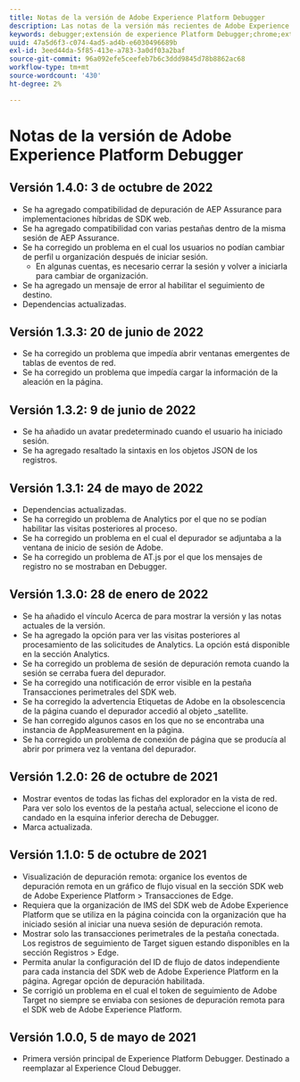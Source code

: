 ```yaml
---
title: Notas de la versión de Adobe Experience Platform Debugger
description: Las notas de la versión más recientes de Adobe Experience Platform Debugger.
keywords: debugger;extensión de experience Platform Debugger;chrome;extensión;notas de la versión
uuid: 47a5d6f3-c074-4ad5-ad4b-e6030496689b
exl-id: 3eed44da-5f85-413e-a783-3a0df03a2baf
source-git-commit: 96a092efe5ceefeb7b6c3ddd9845d78b8862ac68
workflow-type: tm+mt
source-wordcount: '430'
ht-degree: 2%

---
```


# Notas de la versión de Adobe Experience Platform Debugger

## Versión 1.4.0: 3 de octubre de 2022

* Se ha agregado compatibilidad de depuración de AEP Assurance para implementaciones híbridas de SDK web.
* Se ha agregado compatibilidad con varias pestañas dentro de la misma sesión de AEP Assurance.
* Se ha corregido un problema en el cual los usuarios no podían cambiar de perfil u organización después de iniciar sesión.
   * En algunas cuentas, es necesario cerrar la sesión y volver a iniciarla para cambiar de organización.
* Se ha agregado un mensaje de error al habilitar el seguimiento de destino.
* Dependencias actualizadas.

## Versión 1.3.3: 20 de junio de 2022

* Se ha corregido un problema que impedía abrir ventanas emergentes de tablas de eventos de red.
* Se ha corregido un problema que impedía cargar la información de la aleación en la página.

## Versión 1.3.2: 9 de junio de 2022

* Se ha añadido un avatar predeterminado cuando el usuario ha iniciado sesión.
* Se ha agregado resaltado la sintaxis en los objetos JSON de los registros.

## Versión 1.3.1: 24 de mayo de 2022

* Dependencias actualizadas.
* Se ha corregido un problema de Analytics por el que no se podían habilitar las visitas posteriores al proceso.
* Se ha corregido un problema en el cual el depurador se adjuntaba a la ventana de inicio de sesión de Adobe.
* Se ha corregido un problema de AT.js por el que los mensajes de registro no se mostraban en Debugger.

## Versión 1.3.0: 28 de enero de 2022

* Se ha añadido el vínculo Acerca de para mostrar la versión y las notas actuales de la versión.
* Se ha agregado la opción para ver las visitas posteriores al procesamiento de las solicitudes de Analytics. La opción está disponible en la sección Analytics.
* Se ha corregido un problema de sesión de depuración remota cuando la sesión se cerraba fuera del depurador.
* Se ha corregido una notificación de error visible en la pestaña Transacciones perimetrales del SDK web.
* Se ha corregido la advertencia Etiquetas de Adobe en la obsolescencia de la página cuando el depurador accedió al objeto _satellite.
* Se han corregido algunos casos en los que no se encontraba una instancia de AppMeasurement en la página.
* Se ha corregido un problema de conexión de página que se producía al abrir por primera vez la ventana del depurador.

## Versión 1.2.0: 26 de octubre de 2021

* Mostrar eventos de todas las fichas del explorador en la vista de red. Para ver solo los eventos de la pestaña actual, seleccione el icono de candado en la esquina inferior derecha de Debugger.
* Marca actualizada.

## Versión 1.1.0: 5 de octubre de 2021

* Visualización de depuración remota: organice los eventos de depuración remota en un gráfico de flujo visual en la sección SDK web de Adobe Experience Platform > Transacciones de Edge.
* Requiera que la organización de IMS del SDK web de Adobe Experience Platform que se utiliza en la página coincida con la organización que ha iniciado sesión al iniciar una nueva sesión de depuración remota.
* Mostrar solo las transacciones perimetrales de la pestaña conectada. Los registros de seguimiento de Target siguen estando disponibles en la sección Registros > Edge.
* Permita anular la configuración del ID de flujo de datos independiente para cada instancia del SDK web de Adobe Experience Platform en la página. Agregar opción de depuración habilitada.
* Se corrigió un problema en el cual el token de seguimiento de Adobe Target no siempre se enviaba con sesiones de depuración remota para el SDK web de Adobe Experience Platform.

## Versión 1.0.0, 5 de mayo de 2021

* Primera versión principal de Experience Platform Debugger. Destinado a reemplazar al Experience Cloud Debugger.
